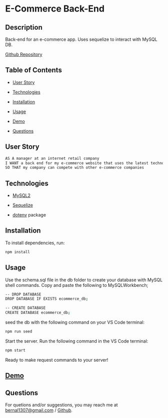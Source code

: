 # E-Commerce Back-End

## Description

Back-end for an e-commerce app. Uses sequelize to interact with MySQL DB.

[Github Repository](https://github.com/JPablo73/E-Commerce-Back-End)

## Table of Contents

- [User Story](#userstory)

- [Technologies](#technologies)

- [Installation](#installation)

- [Usage](#usage)

- [Demo](#demo)

- [Questions](#questions)

## User Story

```md
AS A manager at an internet retail company
I WANT a back end for my e-commerce website that uses the latest technologies
SO THAT my company can compete with other e-commerce companies
```

## Technologies

- [MySQL2](https://www.npmjs.com/package/mysql)

- [Sequelize](https://www.npmjs.com/package/sequelize)

- [dotenv](https://www.npmjs.com/package/dotenv) package

## Installation

To install dependencies, run:

```bash
npm install
```

## Usage

Use the schema.sql file in the db folder to create your database with MySQL shell commands. Copy and paste the following to MySQLWorkbench;

```bash
-- DROP DATABASE
DROP DATABASE IF EXISTS ecommerce_db;

-- CREATE DATABASE
CREATE DATABASE ecommerce_db;
```

seed the db with the following command on your VS Code terminal:

```bash
npm run seed
```

Start the server. Run the following command in the VS Code terminal:

```bash
npm start
```

Ready to make request commands to your server!

## [Demo]()

## Questions

For quetions and/or suggestions, you may reach me at bernal1307@gmail.com / [Github](https://github.com/JPablo73/).
